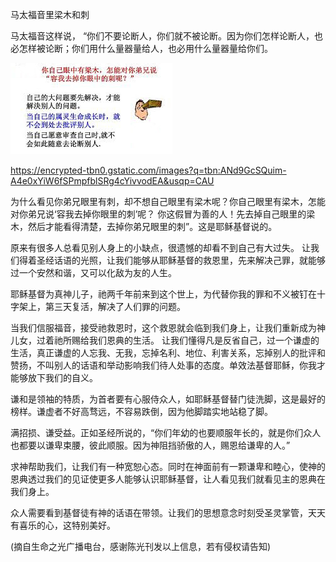 马太福音里梁木和刺


马太福音这样说， “你们不要论断人，你们就不被论断。因为你们怎样论断人，也必怎样被论断；你们用什么量器量给人，也必用什么量器量给你们。


![马太福音里梁木和刺](https://github.com/ywangnccu/ywang/blob/main/images/BaulkInEyes.jpg)

https://encrypted-tbn0.gstatic.com/images?q=tbn:ANd9GcSQuim-A4e0xYiW6fSPmpfblSRg4cYivvodEA&usqp=CAU

为什么看见你弟兄眼里有刺，却不想自己眼里有梁木呢？你自己眼里有梁木，怎能对你弟兄说‘容我去掉你眼里的刺’呢？
你这假冒为善的人！先去掉自己眼里的梁木，然后才能看得清楚，去掉你弟兄眼里的刺”。这是耶稣基督说的。

原来有很多人总看见别人身上的小缺点，很遗憾的却看不到自己有大过失。
让我们得着圣经话语的光照，让我们能够从耶稣基督的救恩里，先来解决己罪，就能够过一个安然和谐，又可以化敌为友的人生。

耶稣基督为真神儿子，祂两千年前来到这个世上，为代替你我的罪和不义被钉在十字架上，第三天复活，解决了人们罪的问题。

当我们信服福音，接受祂救恩时，这个救恩就会临到我们身上，让我们重新成为神儿女，过着祂所赐给我们恩典的生活。
让我们懂得凡是反省自己，过一个谦虚的生活，真正谦虚的人忘我、无我，忘掉名利、地位、利害关系，忘掉别人的批评和赞扬，不叫别人的话语和举动影响我们待人处事的态度。单效法基督耶稣，你我才能够放下我们的自义。

谦和是领袖的特质，为首者要有心服侍众人，如耶稣基督替门徒洗脚，这是最好的榜样。谦虚者不好高骛远，不容易跌倒，因为他脚踏实地站稳了脚。

满招损、谦受益。正如圣经所说的，“你们年幼的也要顺服年长的，就是你们众人也都要以谦卑束腰，彼此顺服。因为神阻挡骄傲的人，赐恩给谦卑的人。”

求神帮助我们，让我们有一种宽恕心态。同时在神面前有一颗谦卑和睦心，使神的恩典透过我们的见证使更多人能够认识耶稣基督，让人看见我们就看见主的恩典在我们身上。

众人需要看到基督徒有神的话语在带领。让我们的思想意念时刻受圣灵掌管，天天有喜乐的心，这特别美好。

(摘自生命之光广播电台，感谢陈光刊发以上信息，若有侵权请告知)
